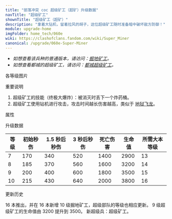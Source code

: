 ```yaml
---
title: "部落冲突 coc 超级矿工（超矿）升级数据"
navTitle: "超级矿工"
shownTitle: "超级矿工（超矿）"
description: "拿着大钻机，留着拉风的胡子，这位超级矿工随时准备暗中破坏敌方防御！"
module: upgrade-home
imgFolder: home_tech/060e
wiki: https://clashofclans.fandom.com/wiki/Super_Miner
canonical: /upgrade/060e-Super-Miner
---
```


- *如想查看该兵种的普通版本，请访问：[掘地矿工](/upgrade/000b-Miner)。*
- *如想查看都城的超级矿工，请访问：[都城超级矿工](/upgrade/200f-Super-Miner)。*

<UnitInfo :folder="$frontmatter.imgFolder" imgSrc="Super_Miner_info.png" :imgAlt="$frontmatter.navTitle" :description="$frontmatter.description" />

<SmallTitle>各等级图片</SmallTitle>

<Panel>
    <UnitImgGroup :folder="$frontmatter.imgFolder">
        <UnitImg imgTitle="所有等级" imgSrc="Super_Miner7.png" />
    </UnitImgGroup>
</Panel>

<SmallTitle>重要说明</SmallTitle>

1. 超级矿工的技能（终极大爆炸）：被消灭时丢下一个炸药桶。
2. 超级矿工使用钻机进行攻击，攻击时间越长伤害越高，类似于 [地狱飞龙](/upgrade/0604-Inferno-Dragon)。

<SmallTitle>属性</SmallTitle>

<UnitProperties>
    <UnitProperty pKey="攻击偏好" pValue="无" />
    <UnitProperty pKey="伤害类型" pValue="单体伤害" />
    <UnitProperty pKey="攻击的目标" pValue="仅地面目标" />
    <UnitProperty pKey="占据人口" pValue="24" />
    <UnitProperty pKey="移动速度" pValue="4 格/秒 (进攻)<br>2.8 格/秒 (防守)" />
    <UnitProperty pKey="攻击速度" pValue="0.25 秒/次" />
    <UnitProperty pKey="攻击距离" pValue="0.6 格" />
    <UnitProperty pKey="死亡后的爆炸半径" pValue="2 格" />
    <UnitProperty pKey="最低矿工等级" pValue="7" />
    <UnitProperty pKey="最低大本等级" pValue="13" />
    <UnitProperty pKey="强化费用" pValue="2.5 万黑油" />
    <UnitProperty pKey="强化有效期" pValue="3 天" />
    <UnitProperty pKey="训练时间" pValue="120" :isTrainingTime="true" />
</UnitProperties>

<SmallTitle>升级数据</SmallTitle>

<UnitTable>

| 等级 |  初始秒伤  |  1.5 秒后秒伤  | 3 秒后秒伤 |  死亡伤害 | 生命值 |所需大本等级|
| ---- |    ----   |      ----     |    ----   |    ----   |  ---- |    ----   |
|   7  |    170    |      340      |     520   |    1400   |  2900 |     13    |
|   8  |    185    |      370      |     560   |    1600   |  3200 |     14    |
|   9  |    200    |      400      |     600   |    1800   |  3500 |     15    |
|  10  |    215    |      430      |     640   |    2000   |  3800 |     16    |
</UnitTable>

<SmallTitle>更新历史</SmallTitle>

<Timeline>
    <TimelineItem date="2023/12/12">
        <TimelineRow>16 本推出，并在 16 本新增 10 级掘地矿工，超级部队的等级也相应更新。</TimelineRow>
    </TimelineItem>
    <TimelineItem date="2023/06/12">
        <TimelineRow>9 级超级矿工的生命值由 3200 提升到 3500。</TimelineRow>
    </TimelineItem>
    <TimelineItem date="2022/12/12">
        <TimelineRow>新超级兵：超级矿工。</TimelineRow>
    </TimelineItem>
    <TimelineItem :historyBottom="true" />
</Timeline>